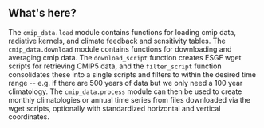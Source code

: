 What's here?
------------

The `cmip_data.load` module contains functions for loading cmip data, radiative
kernels, and climate feedback and sensitivity tables. The `cmip_data.download`
module contains functions for downloading and averaging cmip data. The
`download_script` function creates ESGF wget scripts for retrieving CMIP5 data,
and the `filter_script` function consolidates these into a single scripts and filters to
within the desired time range -- e.g. if there are 500 years of data but we only need a
100 year climatology. The `cmip_data.process` module can then be used to create
monthly climatologies or annual time series from files downloaded via the wget
scripts, optionally with standardized horizontal and vertical coordinates.
